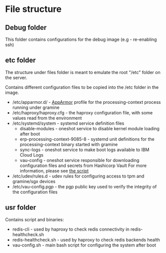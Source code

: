 # File structure

## Debug folder
This folder contains configurations for the debug image (e.g - re-enabling ssh)

## etc folder
The structure under files folder is meant to emulate the root "/etc" folder on the server.

Contains different configuration files to be copied into the /etc folder in the image.
- /etc/apparmor.d/ - [AppArmor](https://wiki.debian.org/AppArmor) profile for the processing-context process running under gramine
- /etc/haproxy/haproxy.cfg - the haproxy configuration file, with some values read from the environment
- /etc/systemd/system - systemd service definition files
    - disable-modules - oneshot service to disable kernel module loading after boot
    - erp-processing-context-9085-8 - systemd unit definitions for the processing-context binary started with gramine
    - sync-logs - oneshot service to make boot logs available to IBM Cloud Logs
    - vau-config - oneshot service responsible for downloading configuration files and secrets from Hashicorp Vault
    For more information, please see [the script](usr/local/bin/vau-config.sh)
- /etc/udev/rules.d - udev rules for configuring access to tpm and gramine/sgx devices
- /etc/vau-config.pgp - the pgp public key used to verify the integrity of the configuration files

## usr folder

Contains script and binaries:
- redis-cli - used by haproxy to check redis connectivity in redis-healthcheck.sh
- redis-healthcheck.sh - used by haproxy to check redis backends health
- vau-config.sh - main bash script for configuring the system after boot
